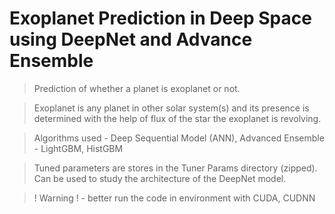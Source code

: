 #  Exoplanet Prediction in Deep Space using DeepNet and Advance Ensemble 

> Prediction of whether a planet is exoplanet or not.

> Exoplanet is any planet in other solar system(s) and its presence is determined with the help of flux of the star the exoplanet is revolving.

> Algorithms used - Deep Sequential Model (ANN), Advanced Ensemble - LightGBM, HistGBM

> Tuned parameters are stores in the Tuner Params directory (zipped). Can be used to study the architecture of the DeepNet model. 

> ! Warning ! - better run the code in environment with CUDA, CUDNN
